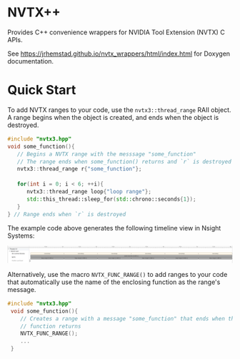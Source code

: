 # NVTX++

Provides C++ convenience wrappers for NVIDIA Tool Extension (NVTX) C APIs. 

See https://jrhemstad.github.io/nvtx_wrappers/html/index.html for Doxygen documentation.

  # Quick Start
 
  To add NVTX ranges to your code, use the `nvtx3::thread_range` RAII object. A
  range begins when the object is created, and ends when the object is
  destroyed.
 
  ```c++
  #include "nvtx3.hpp"
  void some_function(){
     // Begins a NVTX range with the messsage "some_function"
     // The range ends when some_function() returns and `r` is destroyed
     nvtx3::thread_range r{"some_function"};
  
     for(int i = 0; i < 6; ++i){
        nvtx3::thread_range loop{"loop range"};
        std::this_thread::sleep_for(std::chrono::seconds{1});
     }
  } // Range ends when `r` is destroyed
  ```

  The example code above generates the following timeline view in Nsight Systems:

  ![alt text](https://raw.githubusercontent.com/jrhemstad/nvtx_wrappers/master/docs/example_range.png "Example NVTX Ranges")
  
  Alternatively, use the macro `NVTX_FUNC_RANGE()` to add
  ranges to your code that automatically use the name of the enclosing function
  as the range's message.
 
 ```c++
 #include "nvtx3.hpp"
  void some_function(){
     // Creates a range with a message "some_function" that ends when the enclosing
     // function returns
     NVTX_FUNC_RANGE();
     ...
  }
  ```

